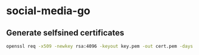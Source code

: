 # social-media-go

## Generate selfsined certificates

```bash
openssl req -x509 -newkey rsa:4096 -keyout key.pem -out cert.pem -days 365 -nodes
```
